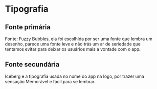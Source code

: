 # Tipografia
## Fonte primária
Fonte: Fuzzy Bubbles, ela foi escolhida por ser uma fonte que lembra um desenho, parece uma fonte leve e não trás um ar de seriedade que tentamos evitar
para deixar os usuários mais a vontade com o app.

## Fonte secundária
Iceberg e a tipografia usada no nome do app na logo, por trazer uma sensação Memorável e fácil para se lembrar.
